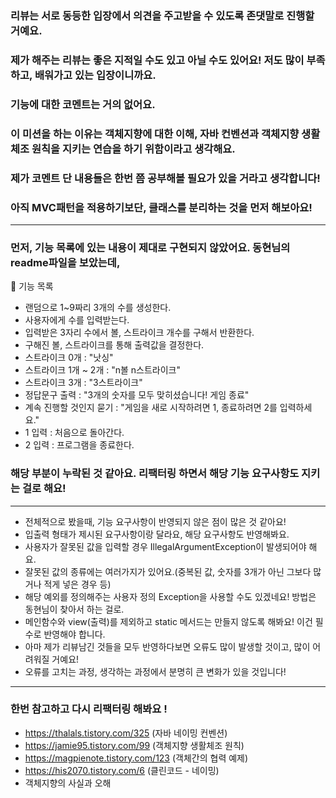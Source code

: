 ### 리뷰는 서로 동등한 입장에서 의견을 주고받을 수 있도록 존댓말로 진행할 거예요.
### 제가 해주는 리뷰는 좋은 지적일 수도 있고 아닐 수도 있어요! 저도 많이 부족하고, 배워가고 있는 입장이니까요.
### 기능에 대한 코멘트는 거의 없어요. 
### 이 미션을 하는 이유는 객체지향에 대한 이해, 자바 컨벤션과 객체지향 생활체조 원칙을 지키는 연습을 하기 위함이라고 생각해요.
### 제가 코멘트 단 내용들은 한번 쯤 공부해볼 필요가 있을 거라고 생각합니다!
### 아직 MVC패턴을 적용하기보단, 클래스를 분리하는 것을 먼저 해보아요!

-------------------
### 먼저, 기능 목록에 있는 내용이 제대로 구현되지 않았어요. 동현님의 readme파일을 보았는데,
🚀 기능 목록
- 랜덤으로 1~9짜리 3개의 수를 생성한다.
- 사용자에게 수를 입력받는다.
- 입력받은 3자리 수에서 볼, 스트라이크 개수를 구해서 반환한다.
- 구해진 볼, 스트라이크를 통해 출력값을 결정한다.
- 스트라이크 0개 : "낫싱"
- 스트라이크 1개 ~ 2개 : "n볼 n스트라이크"
- 스트라이크 3개 : "3스트라이크"
- 정답문구 출력 : "3개의 숫자를 모두 맞히셨습니다! 게임 종료"
- 계속 진행할 것인지 묻기 : "게임을 새로 시작하려면 1, 종료하려면 2를 입력하세요."
- 1 입력 : 처음으로 돌아간다.
- 2 입력 : 프로그램을 종료한다.
### 해당 부분이 누락된 것 같아요. 리팩터링 하면서 해당 기능 요구사항도 지키는 걸로 해요!

------------------------------------------------------
- 전체적으로 봤을때, 기능 요구사항이 반영되지 않은 점이 많은 것 같아요!
- 입출력 형태가 제시된 요구사항이랑 달라요, 해당 요구사항도 반영해봐요.
- 사용자가 잘못된 값을 입력할 경우 IllegalArgumentException이 발생되어야 해요.
- 잘못된 값의 종류에는 여러가지가 있어요.(중복된 값, 숫자를 3개가 아닌 그보다 많거나 적게 넣은 경우 등)
- 해당 예외를 정의해주는 사용자 정의 Exception을 사용할 수도 있겠네요! 방법은 동현님이 찾아서 하는 걸로.
- 메인함수와 view(출력)를 제외하고 static 메서드는 만들지 않도록 해봐요! 이건 필수로 반영해야 합니다.
- 아마 제가 리뷰남긴 것들을 모두 반영하다보면 오류도 많이 발생할 것이고, 많이 어려워질 거예요!
- 오류를 고치는 과정, 생각하는 과정에서 분명히 큰 변화가 있을 것입니다!
---------------------------
### 한번 참고하고 다시 리팩터링 해봐요 !

- https://thalals.tistory.com/325 (자바 네이밍 컨벤션)
- https://jamie95.tistory.com/99 (객체지향 생활체조 원칙)
- https://magpienote.tistory.com/123 (객체간의 협력 예제)
- https://his2070.tistory.com/6 (클린코드 - 네이밍)
- 객체지향의 사실과 오해